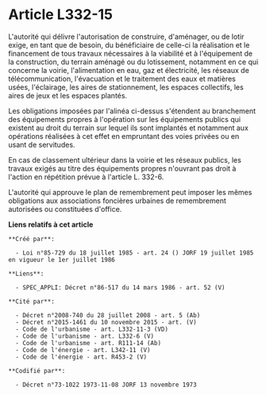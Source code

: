 # Article L332-15

L'autorité qui délivre l'autorisation de construire, d'aménager, ou de lotir exige, en tant que de besoin, du bénéficiaire de
celle-ci la réalisation et le financement de tous travaux nécessaires à la viabilité et à l'équipement de la construction, du
terrain aménagé ou du lotissement, notamment en ce qui concerne la voirie, l'alimentation en eau, gaz et électricité, les
réseaux de télécommunication, l'évacuation et le traitement des eaux et matières usées, l'éclairage, les aires de
stationnement, les espaces collectifs, les aires de jeux et les espaces plantés.

Les obligations imposées par l'alinéa ci-dessus s'étendent au branchement des équipements propres à l'opération sur les
équipements publics qui existent au droit du terrain sur lequel ils sont implantés et notamment aux opérations réalisées à
cet effet en empruntant des voies privées ou en usant de servitudes.

En cas de classement ultérieur dans la voirie et les réseaux publics, les travaux exigés au titre des équipements propres
n'ouvrant pas droit à l'action en répétition prévue à l'article L. 332-6.

L'autorité qui approuve le plan de remembrement peut imposer les mêmes obligations aux associations foncières urbaines de
remembrement autorisées ou constituées d'office.

**Liens relatifs à cet article**

	**Créé par**:

	  - Loi n°85-729 du 18 juillet 1985 - art. 24 () JORF 19 juillet 1985 en vigueur le 1er juillet 1986

	**Liens**:

	  - SPEC_APPLI: Décret n°86-517 du 14 mars 1986 - art. 52 (V)

	**Cité par**:

	  - Décret n°2008-740 du 28 juillet 2008 - art. 5 (Ab)
	  - Décret n°2015-1461 du 10 novembre 2015 - art. (V)
	  - Code de l'urbanisme - art. L332-11-3 (VD)
	  - Code de l'urbanisme - art. L332-6 (V)
	  - Code de l'urbanisme - art. R111-14 (Ab)
	  - Code de l'énergie - art. L342-11 (V)
	  - Code de l'énergie - art. R453-2 (V)

	**Codifié par**:

	  - Décret n°73-1022 1973-11-08 JORF 13 novembre 1973
